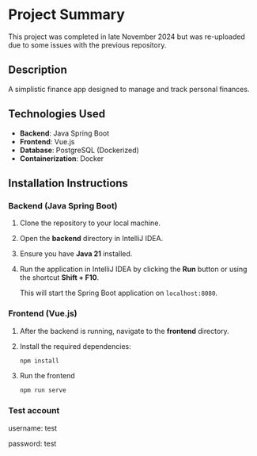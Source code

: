 # Project Summary

This project was completed in late November 2024 but was re-uploaded due to some issues with the previous repository.

## Description

A simplistic finance app designed to manage and track personal finances.

## Technologies Used

- **Backend**: Java Spring Boot
- **Frontend**: Vue.js
- **Database**: PostgreSQL (Dockerized)
- **Containerization**: Docker

## Installation Instructions

### Backend (Java Spring Boot)

1. Clone the repository to your local machine.
   
2. Open the **backend** directory in IntelliJ IDEA.

3. Ensure you have **Java 21** installed.

4. Run the application in IntelliJ IDEA by clicking the **Run** button or using the shortcut **Shift + F10**.

   This will start the Spring Boot application on `localhost:8080`.

### Frontend (Vue.js)

1. After the backend is running, navigate to the **frontend** directory.

2. Install the required dependencies:

   ```bash
   npm install

3. Run the frontend
 
   ```bash
   npm run serve

### Test account

username: test

password: test
